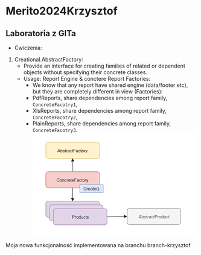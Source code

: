 # Merito2024Krzysztof
## Laboratoria z GITa

* Ćwiczenia:
1. Creational.AbstractFactory:
	- Provide an interface for creating families of related or dependent objects without specifying their concrete classes.
	- Usage: Report Engine & conctere Report Factories:
		- We know that any report have shared engine (data/footer etc), but they are completely different in view (Factories):
		- PdfReports, share dependencies among report family, `ConcreteFacotry1`,
		- XlsReports, share dependencies among report family, `ConcreteFacotry2`,
		- PlainReports, share dependencies among report family, `ConcreteFacotry3`.
![alt text](https://github.com/gwasylow/dotnet-design-patterns/blob/master/Images/dp-abstract-factory.PNG)

Moja nowa funkcjonalność implementowana na branchu branch-krzysztof